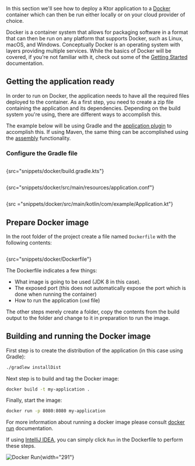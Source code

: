 [//]: # (title: Docker)

<microformat>
<var name="example_name" value="docker"/>
<include src="lib.xml" include-id="download_example"/>
</microformat>

In this section we'll see how to deploy a Ktor application to a [Docker](https://www.docker.com) container which can then be run either locally or on
your cloud provider of choice.

Docker is a container system that allows for packaging software in a format that can then be run on any
platform that supports Docker, such as Linux, macOS, and Windows. Conceptually Docker is an operating system with
layers providing multiple services. While the basics of Docker will be covered, if you're not familiar with it, check out some of the 
[Getting Started](https://docs.docker.com/get-started/) documentation. 

## Getting the application ready

In order to run on Docker, the application needs to have all the required files deployed to the container. As a first step,
you need to create a zip file containing the application and its dependencies. Depending on the build system you're using,
there are different ways to accomplish this. 

The example below will be using Gradle and the [application plugin](https://docs.gradle.org/current/userguide/application_plugin.html) to accomplish this. If using Maven, the same thing
can be accomplished using the [assembly](http://maven.apache.org/guides/mini/guide-assemblies.html) functionality. 

### Configure the Gradle file


<tabs>

<tab title="Gradle">

```groovy
```
{src="snippets/docker/build.gradle.kts"}

</tab>

<tab title="application.conf">

```groovy
```
{src="snippets/docker/src/main/resources/application.conf"}

</tab>

<tab title="Application.kt">

```kotlin
```
{src ="snippets/docker/src/main/kotlin/com/example/Application.kt"}

</tab>

</tabs>


## Prepare Docker image

In the root folder of the project create a file named `Dockerfile` with the following contents:

```dockerfile
```
{src="snippets/docker/Dockerfile"}


The Dockerfile indicates a few things:

* What image is going to be used (JDK 8 in this case).
* The exposed port (this does not automatically expose the port which is done when running the container)
* How to run the application (`cmd` file)

The other steps merely create a folder, copy the contents from the build output to the folder and change to it in preparation
to run the image.

## Building and running the Docker image

First step is to create the distribution of the application (in this case using Gradle):

```bash
./gradlew installDist
```

Next step is to build and tag the Docker image:

```bash
docker build -t my-application .
```

Finally, start the image:

```bash
docker run -p 8080:8080 my-application
```

For more information about running a docker image please consult [docker run](https://docs.docker.com/engine/reference/run) 
documentation.

If using [IntelliJ IDEA](https://www.jetbrains.com/idea), you can simply click `Run` in the Dockerfile
to perform these steps.

![Docker Run](run-docker.png){width="291"}
